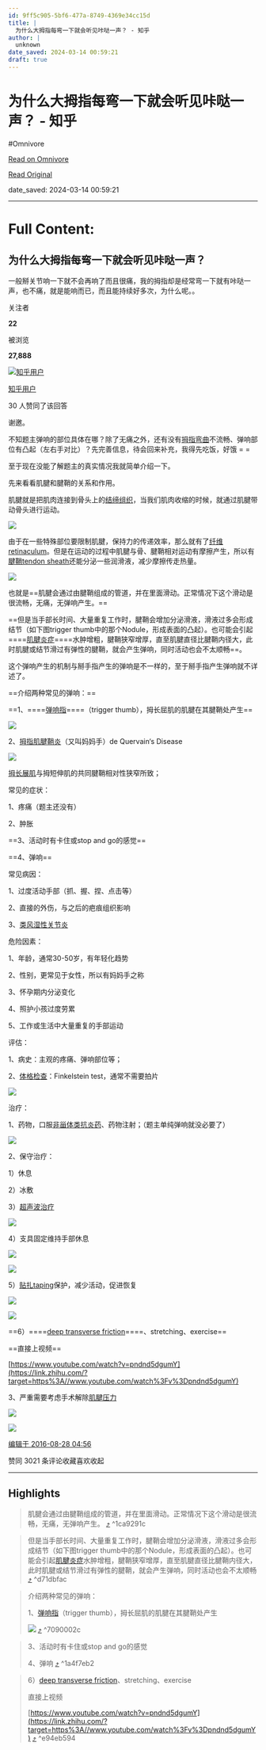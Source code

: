 ```yaml
---
id: 9ff5c905-5bf6-477a-8749-4369e34cc15d
title: |
  为什么大拇指每弯一下就会听见咔哒一声？ - 知乎
author: |
  unknown
date_saved: 2024-03-14 00:59:21
draft: true
---
```


# 为什么大拇指每弯一下就会听见咔哒一声？ - 知乎
#Omnivore

[Read on Omnivore](https://omnivore.app/me/https-www-zhihu-com-question-50082152-cc-us-darkschemeovr-1-safe-18e3b542e72)

[Read Original](https://www.zhihu.com/question/50082152?cc=US&darkschemeovr=1&safesearch=moderate&setlang=zh-hans&ssp=1)

date_saved: 2024-03-14 00:59:21


--- 

# Full Content: 

## 为什么大拇指每弯一下就会听见咔哒一声？

一般掰关节响一下就不会再响了而且很痛，我的拇指却是经常弯一下就有咔哒一声，也不痛，就是能响而已，而且能持续好多次，为什么呢。。

关注者

**22**

被浏览

**27,888**

[![知乎用户](https://proxy-prod.omnivore-image-cache.app/0x0,sYPOst_vEAudSx_wTU8sqAW1P6hYvsnvtGO6ogPfY6n0/https://picx.zhimg.com/v2-abed1a8c04700ba7d72b45195223e0ff_l.jpg?source=1def8aca)](https://www.zhihu.com/people/c65f92e61405a1374e3c18fdd02d990c)

[知乎用户](https://www.zhihu.com/people/c65f92e61405a1374e3c18fdd02d990c)

30 人赞同了该回答

谢邀。

不知题主弹响的部位具体在哪？除了无痛之外，还有没有[拇指弯曲](https://www.zhihu.com/search?q=%E6%8B%87%E6%8C%87%E5%BC%AF%E6%9B%B2&search%5Fsource=Entity&hybrid%5Fsearch%5Fsource=Entity&hybrid%5Fsearch%5Fextra=%7B%22sourceType%22%3A%22answer%22%2C%22sourceId%22%3A119304436%7D)不流畅、弹响部位有凸起（左右手对比）？先完善信息，待会回来补充，我得先吃饭，好饿 = =

至于现在没能了解题主的真实情况我就简单介绍一下。

先来看看肌腱和腱鞘的关系和作用。

肌腱就是把肌肉连接到骨头上的[结缔组织](https://www.zhihu.com/search?q=%E7%BB%93%E7%BC%94%E7%BB%84%E7%BB%87&search%5Fsource=Entity&hybrid%5Fsearch%5Fsource=Entity&hybrid%5Fsearch%5Fextra=%7B%22sourceType%22%3A%22answer%22%2C%22sourceId%22%3A119304436%7D)，当我们肌肉收缩的时候，就通过肌腱带动骨头进行运动。

![](https://proxy-prod.omnivore-image-cache.app/399x299,sF6ZHOri5jzN6U4BwH7ybzQhQCh2MmKWBJpKjj48uAD4/https://pic1.zhimg.com/50/22a0adbd676b6f23b6fe75773ee7bb27_720w.jpg?source=1def8aca)

由于在一些特殊部位要限制肌腱，保持力的传递效率，那么就有了[纤维retinaculum](https://www.zhihu.com/search?q=%E7%BA%A4%E7%BB%B4retinaculum&search%5Fsource=Entity&hybrid%5Fsearch%5Fsource=Entity&hybrid%5Fsearch%5Fextra=%7B%22sourceType%22%3A%22answer%22%2C%22sourceId%22%3A119304436%7D)。但是在运动的过程中肌腱与骨、腱鞘相对运动有摩擦产生，所以有[腱鞘tendon sheath](https://www.zhihu.com/search?q=%E8%85%B1%E9%9E%98tendon%20sheath&search%5Fsource=Entity&hybrid%5Fsearch%5Fsource=Entity&hybrid%5Fsearch%5Fextra=%7B%22sourceType%22%3A%22answer%22%2C%22sourceId%22%3A119304436%7D)还能分泌一些润滑液，减少摩擦传走热量。

![](https://proxy-prod.omnivore-image-cache.app/542x399,sCS9N7M2pe0bCuWKdzlnYatmS5Q-oi14Q2CJjAeQnAds/https://picx.zhimg.com/50/809b216b3bfb6638aea5d3423085126d_720w.jpg?source=1def8aca)

也就是==肌腱会通过由腱鞘组成的管道，并在里面滑动。正常情况下这个滑动是很流畅，无痛，无弹响产生。==

==但是当手部长时间、大量重复工作时，腱鞘会增加分泌滑液，滑液过多会形成结节（如下图trigger thumb中的那个Nodule，形成表面的凸起）。也可能会引起====[肌腱炎症](https://www.zhihu.com/search?q=%E8%82%8C%E8%85%B1%E7%82%8E%E7%97%87&search%5Fsource=Entity&hybrid%5Fsearch%5Fsource=Entity&hybrid%5Fsearch%5Fextra=%7B%22sourceType%22%3A%22answer%22%2C%22sourceId%22%3A119304436%7D)====水肿增粗，腱鞘狭窄增厚，直至肌腱直径比腱鞘内径大，此时肌腱或结节滑过有弹性的腱鞘，就会产生弹响，同时活动也会不太顺畅==。

这个弹响产生的机制与掰手指产生的弹响是不一样的，至于掰手指产生弹响就不详述了。

==介绍两种常见的弹响：==

==1、====[弹响指](https://www.zhihu.com/search?q=%E5%BC%B9%E5%93%8D%E6%8C%87&search%5Fsource=Entity&hybrid%5Fsearch%5Fsource=Entity&hybrid%5Fsearch%5Fextra=%7B%22sourceType%22%3A%22answer%22%2C%22sourceId%22%3A119304436%7D)====（trigger thumb），拇长屈肌的肌腱在其腱鞘处产生==

![](https://proxy-prod.omnivore-image-cache.app/384x369,s2YmRfVwsfT_PWALXOAajsYqF3Z9zDVF3CwylxtElXPM/https://picx.zhimg.com/50/100d7566aaa36aa3b4569efc1ce62a2e_720w.jpg?source=1def8aca)

2、[拇指肌腱鞘炎](https://www.zhihu.com/search?q=%E6%8B%87%E6%8C%87%E8%82%8C%E8%85%B1%E9%9E%98%E7%82%8E&search%5Fsource=Entity&hybrid%5Fsearch%5Fsource=Entity&hybrid%5Fsearch%5Fextra=%7B%22sourceType%22%3A%22answer%22%2C%22sourceId%22%3A119304436%7D)（又叫妈妈手）de Quervain‘s Disease

![](https://proxy-prod.omnivore-image-cache.app/358x336,sP_UNmLqLxrRYXhIZz0V_wn7NvOxVOWZnbYAHupMHogI/https://pic1.zhimg.com/50/2a27a4195d64f6a59c5a757aa5994fa0_720w.jpg?source=1def8aca)

[拇长展肌](https://www.zhihu.com/search?q=%E6%8B%87%E9%95%BF%E5%B1%95%E8%82%8C&search%5Fsource=Entity&hybrid%5Fsearch%5Fsource=Entity&hybrid%5Fsearch%5Fextra=%7B%22sourceType%22%3A%22answer%22%2C%22sourceId%22%3A119304436%7D)与拇短伸肌的共同腱鞘相对性狭窄所致；

常见的症状：

1、疼痛（题主还没有）

2、肿胀

==3、活动时有卡住或stop and go的感觉==

==4、弹响==

常见病因：

1、过度活动手部（抓、握、捏、点击等）

2、直接的外伤，与之后的疤痕组织影响

3、[类风湿性关节炎](https://www.zhihu.com/search?q=%E7%B1%BB%E9%A3%8E%E6%B9%BF%E6%80%A7%E5%85%B3%E8%8A%82%E7%82%8E&search%5Fsource=Entity&hybrid%5Fsearch%5Fsource=Entity&hybrid%5Fsearch%5Fextra=%7B%22sourceType%22%3A%22answer%22%2C%22sourceId%22%3A119304436%7D)

危险因素：

1、年龄，通常30-50岁，有年轻化趋势

2、性别，更常见于女性，所以有妈妈手之称

3、怀孕期内分泌变化

4、照护小孩过度劳累

5、工作或生活中大量重复的手部运动

评估：

1、病史：主观的疼痛、弹响部位等；

2、[体格检查](https://www.zhihu.com/search?q=%E4%BD%93%E6%A0%BC%E6%A3%80%E6%9F%A5&search%5Fsource=Entity&hybrid%5Fsearch%5Fsource=Entity&hybrid%5Fsearch%5Fextra=%7B%22sourceType%22%3A%22answer%22%2C%22sourceId%22%3A119304436%7D)：Finkelstein test，通常不需要拍片

![](https://proxy-prod.omnivore-image-cache.app/343x139,sUf81esLGK3ZWY0C6aTLK7pH2KS104ZhV_p_2V7kIs7Q/https://picx.zhimg.com/50/5c995c42e4302202238a718b8044fd67_720w.jpg?source=1def8aca)

治疗：

1、药物，口服[非甾体类抗炎药](https://www.zhihu.com/search?q=%E9%9D%9E%E7%94%BE%E4%BD%93%E7%B1%BB%E6%8A%97%E7%82%8E%E8%8D%AF&search%5Fsource=Entity&hybrid%5Fsearch%5Fsource=Entity&hybrid%5Fsearch%5Fextra=%7B%22sourceType%22%3A%22answer%22%2C%22sourceId%22%3A119304436%7D)、药物注射；（题主单纯弹响就没必要了）

![](https://proxy-prod.omnivore-image-cache.app/341x159,sR_4RcxnqZiJx1JWyYlj-E7XY4LZUZKIR4rZDIdv0ePE/https://picx.zhimg.com/50/0cd0b53948e53c5ad4ba6e6f3f8b717f_720w.jpg?source=1def8aca)

2、保守治疗：

1）休息

2）冰敷

3）[超声波治疗](https://www.zhihu.com/search?q=%E8%B6%85%E5%A3%B0%E6%B3%A2%E6%B2%BB%E7%96%97&search%5Fsource=Entity&hybrid%5Fsearch%5Fsource=Entity&hybrid%5Fsearch%5Fextra=%7B%22sourceType%22%3A%22answer%22%2C%22sourceId%22%3A119304436%7D)

![](https://proxy-prod.omnivore-image-cache.app/262x302,sR0CE5OZ8yDYSISKXxcTYcnNMN9dxtSmx8HAy_DAxEGI/https://picx.zhimg.com/50/20eb6d9318ae059629903710a93df4bc_720w.jpg?source=1def8aca)

4）支具固定维持手部休息

![](https://proxy-prod.omnivore-image-cache.app/336x322,sXlZjeHfXuD2uGKQYZ59FEIAmNJDg3J0rmVqNaGXsU2A/https://pic1.zhimg.com/50/c6da87349155864517850c3a755f34c9_720w.jpg?source=1def8aca)

![](https://proxy-prod.omnivore-image-cache.app/440x262,snCruZ1fM3C_ATvaeNwww4N-MaGF99kGAazpcp_GpdvQ/https://picx.zhimg.com/50/a818c1b20403467bda690d7ab918d754_720w.jpg?source=1def8aca)

5）[贴扎taping](https://www.zhihu.com/search?q=%E8%B4%B4%E6%89%8Etaping&search%5Fsource=Entity&hybrid%5Fsearch%5Fsource=Entity&hybrid%5Fsearch%5Fextra=%7B%22sourceType%22%3A%22answer%22%2C%22sourceId%22%3A119304436%7D)保护，减少活动，促进恢复

![](https://proxy-prod.omnivore-image-cache.app/401x162,smMM95U5jWNfLU9Qz1k-LP6n3vRwXQik_Jnsyr_09iIY/https://pic1.zhimg.com/50/7433208e978c8efce0597cb51995c288_720w.jpg?source=1def8aca)

![](https://proxy-prod.omnivore-image-cache.app/430x406,syb1LHEgvMfyLw6PWasMuCOCI5VFDpmEhmpVIUI67vwk/https://picx.zhimg.com/50/4541e4234abaebe007edc8edb4d866a6_720w.jpg?source=1def8aca)

==6）====[deep transverse friction](https://www.zhihu.com/search?q=deep%20transverse%20friction&search%5Fsource=Entity&hybrid%5Fsearch%5Fsource=Entity&hybrid%5Fsearch%5Fextra=%7B%22sourceType%22%3A%22answer%22%2C%22sourceId%22%3A119304436%7D)====、stretching、exercise==

==直接上视频==

[https://www.youtube.com/watch?v=pndnd5dgumY](https://link.zhihu.com/?target=https%3A//www.youtube.com/watch%3Fv%3Dpndnd5dgumY)

3、严重需要考虑手术解除[肌腱压力](https://www.zhihu.com/search?q=%E8%82%8C%E8%85%B1%E5%8E%8B%E5%8A%9B&search%5Fsource=Entity&hybrid%5Fsearch%5Fsource=Entity&hybrid%5Fsearch%5Fextra=%7B%22sourceType%22%3A%22answer%22%2C%22sourceId%22%3A119304436%7D)

![](https://proxy-prod.omnivore-image-cache.app/569x350,soCi5aGY7gHW1o54Z5FNGe-1ogvbxqAR8LEiw8Hj4k-M/https://picx.zhimg.com/50/6f67d268c3a2ad4a62f85c1b5cbe1af5_720w.jpg?source=1def8aca)

![](https://proxy-prod.omnivore-image-cache.app/376x281,sN_DeB1BxJGe5uI-Npb6IvnKd1g7toqIzrdviv75OLA4/https://picx.zhimg.com/50/6561ece81ae4f733d8c9d6dbee502abf_720w.jpg?source=1def8aca)

[编辑于 2016-08-28 04:56](https://www.zhihu.com/question/50082152/answer/119304436)

​赞同 30​​21 条评论​收藏​喜欢收起​

---

## Highlights

> 肌腱会通过由腱鞘组成的管道，并在里面滑动。正常情况下这个滑动是很流畅，无痛，无弹响产生。 [⤴️](https://omnivore.app/me/https-www-zhihu-com-question-50082152-cc-us-darkschemeovr-1-safe-18e3b542e72#1ca9291c-733f-4b17-b42a-7f3593958512)  ^1ca9291c

> 但是当手部长时间、大量重复工作时，腱鞘会增加分泌滑液，滑液过多会形成结节（如下图trigger thumb中的那个Nodule，形成表面的凸起）。也可能会引起[肌腱炎症](https://www.zhihu.com/search?q=%E8%82%8C%E8%85%B1%E7%82%8E%E7%97%87&search%5Fsource=Entity&hybrid%5Fsearch%5Fsource=Entity&hybrid%5Fsearch%5Fextra=%7B%22sourceType%22%3A%22answer%22%2C%22sourceId%22%3A119304436%7D)水肿增粗，腱鞘狭窄增厚，直至肌腱直径比腱鞘内径大，此时肌腱或结节滑过有弹性的腱鞘，就会产生弹响，同时活动也会不太顺畅 [⤴️](https://omnivore.app/me/https-www-zhihu-com-question-50082152-cc-us-darkschemeovr-1-safe-18e3b542e72#d71dbfac-169a-4881-99e6-5425d8a202bc)  ^d71dbfac

> 介绍两种常见的弹响：
> 
> 1、[弹响指](https://www.zhihu.com/search?q=%E5%BC%B9%E5%93%8D%E6%8C%87&search%5Fsource=Entity&hybrid%5Fsearch%5Fsource=Entity&hybrid%5Fsearch%5Fextra=%7B%22sourceType%22%3A%22answer%22%2C%22sourceId%22%3A119304436%7D)（trigger thumb），拇长屈肌的肌腱在其腱鞘处产生
> 
> ![](https://proxy-prod.omnivore-image-cache.app/384x369,s2YmRfVwsfT_PWALXOAajsYqF3Z9zDVF3CwylxtElXPM/https://picx.zhimg.com/50/100d7566aaa36aa3b4569efc1ce62a2e_720w.jpg?source=1def8aca) [⤴️](https://omnivore.app/me/https-www-zhihu-com-question-50082152-cc-us-darkschemeovr-1-safe-18e3b542e72#7090002c-64d9-49dc-af86-a75cfb940f6c)  ^7090002c

> 3、活动时有卡住或stop and go的感觉
> 
> 4、弹响 [⤴️](https://omnivore.app/me/https-www-zhihu-com-question-50082152-cc-us-darkschemeovr-1-safe-18e3b542e72#1a4f7eb2-18be-4005-88c7-a8b08933ec51)  ^1a4f7eb2

> 6）[deep transverse friction](https://www.zhihu.com/search?q=deep%20transverse%20friction&search%5Fsource=Entity&hybrid%5Fsearch%5Fsource=Entity&hybrid%5Fsearch%5Fextra=%7B%22sourceType%22%3A%22answer%22%2C%22sourceId%22%3A119304436%7D)、stretching、exercise
> 
> 直接上视频
> 
> [https://www.youtube.com/watch?v=pndnd5dgumY](https://link.zhihu.com/?target=https%3A//www.youtube.com/watch%3Fv%3Dpndnd5dgumY) [⤴️](https://omnivore.app/me/https-www-zhihu-com-question-50082152-cc-us-darkschemeovr-1-safe-18e3b542e72#e94eb594-c166-4405-aec3-08766e25edd8)  ^e94eb594

